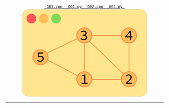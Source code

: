 <p align="center"> 
    <a href="C++/G01.cpp"> <code> G01.cpp </code> </a>
    <a href="Python/G01.py"> <code> G01.py </code> </a>
    <a href="C++/G02.cpp"> <code> G02.cpp </code> </a>
    <a href="Python/G02.py"> <code> G02.py </code> </a>
    <br>
    <img src="Images/Graph01.png" width="400">
</p>

<hr>

